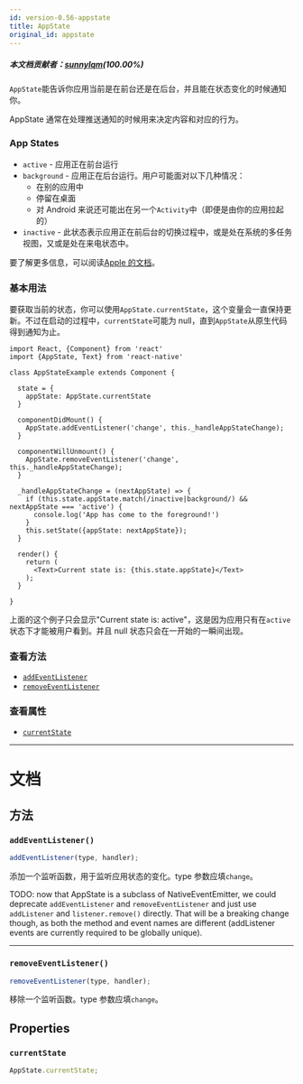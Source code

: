 ```yaml
---
id: version-0.56-appstate
title: AppState
original_id: appstate
---
```

##### 本文档贡献者：[sunnylqm](https://github.com/search?q=sunnylqm%40qq.com+in%3Aemail&type=Users)(100.00%)

`AppState`能告诉你应用当前是在前台还是在后台，并且能在状态变化的时候通知你。

AppState 通常在处理推送通知的时候用来决定内容和对应的行为。

### App States

* `active` - 应用正在前台运行
* `background` - 应用正在后台运行。用户可能面对以下几种情况：
  * 在别的应用中
  * 停留在桌面
  * 对 Android 来说还可能出在另一个`Activity`中（即便是由你的应用拉起的）
* `inactive` - 此状态表示应用正在前后台的切换过程中，或是处在系统的多任务视图，又或是处在来电状态中。

要了解更多信息，可以阅读[Apple 的文档](https://developer.apple.com/library/ios/documentation/iPhone/Conceptual/iPhoneOSProgrammingGuide/TheAppLifeCycle/TheAppLifeCycle.html)。

### 基本用法

要获取当前的状态，你可以使用`AppState.currentState`，这个变量会一直保持更新。不过在启动的过程中，`currentState`可能为 null，直到`AppState`从原生代码得到通知为止。

```
import React, {Component} from 'react'
import {AppState, Text} from 'react-native'

class AppStateExample extends Component {

  state = {
    appState: AppState.currentState
  }

  componentDidMount() {
    AppState.addEventListener('change', this._handleAppStateChange);
  }

  componentWillUnmount() {
    AppState.removeEventListener('change', this._handleAppStateChange);
  }

  _handleAppStateChange = (nextAppState) => {
    if (this.state.appState.match(/inactive|background/) && nextAppState === 'active') {
      console.log('App has come to the foreground!')
    }
    this.setState({appState: nextAppState});
  }

  render() {
    return (
      <Text>Current state is: {this.state.appState}</Text>
    );
  }

}
```

上面的这个例子只会显示"Current state is: active"，这是因为应用只有在`active`状态下才能被用户看到。并且 null 状态只会在一开始的一瞬间出现。

### 查看方法

* [`addEventListener`](appstate.md#addeventlistener)
* [`removeEventListener`](appstate.md#removeeventlistener)

### 查看属性

* [`currentState`](appstate.md#currentState)

---

# 文档

## 方法

### `addEventListener()`

```javascript
addEventListener(type, handler);
```

添加一个监听函数，用于监听应用状态的变化。type 参数应填`change`。

TODO: now that AppState is a subclass of NativeEventEmitter, we could deprecate `addEventListener` and `removeEventListener` and just use `addListener` and `listener.remove()` directly. That will be a breaking change though, as both the method and event names are different (addListener events are currently required to be globally unique).

---

### `removeEventListener()`

```javascript
removeEventListener(type, handler);
```

移除一个监听函数。type 参数应填`change`。

## Properties

### `currentState`

```javascript
AppState.currentState;
```
